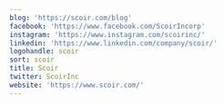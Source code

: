 ```yaml
---
blog: 'https://scoir.com/blog'
facebook: 'https://www.facebook.com/ScoirIncorp'
instagram: 'https://www.instagram.com/scoirinc/'
linkedin: 'https://www.linkedin.com/company/scoir/'
logohandle: scoir
sort: scoir
title: Scoir
twitter: ScoirInc
website: 'https://www.scoir.com/'
---
```

